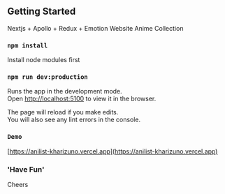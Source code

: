 ## Getting Started

Nextjs + Apollo + Redux + Emotion
Website Anime Collection

### `npm install`

Install node modules first

### `npm run dev:production`

Runs the app in the development mode.<br />
Open [http://localhost:5100](http://localhost:5100) to view it in the browser.

The page will reload if you make edits.<br />
You will also see any lint errors in the console.

### `Demo`
[https://anilist-kharizuno.vercel.app](https://anilist-kharizuno.vercel.app)

### 'Have Fun'
Cheers